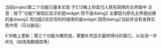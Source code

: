 当前project第二个功能已基本实现
于5.13晚上将其归入原先简陋的主界面中
注意：按下"功能1"按钮后显示的是widget 而不是dialog2
主要因为原先主界面创建的是dialog2 而功能2实际写的时候用的是widget 因而dialog2当前并没有发挥实质作用（可以删去）

5.16晚上更新：第三个功能大概完成，需要补充显示最终得分的窗口，以及进一步优化（如改用数据库等）